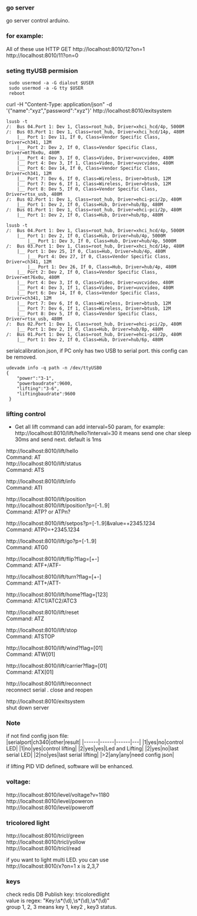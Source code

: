 ### go server
   go server control arduino.  

### for example:
All of these use HTTP GET
http://localhost:8010/12?on=1  
http://localhost:8010/11?on=0  


### seting ttyUSB permision
```
 sudo usermod -a -G dialout $USER
 sudo usermod -a -G tty $USER
 reboot
```
curl -H "Content-Type: application/json" -d '{"name":"xyz","password":"xyz"}' http://localhost:8010/exitsystem

```
lsusb -t
/:  Bus 04.Port 1: Dev 1, Class=root_hub, Driver=xhci_hcd/4p, 5000M
/:  Bus 03.Port 1: Dev 1, Class=root_hub, Driver=xhci_hcd/14p, 480M
    |__ Port 1: Dev 11, If 0, Class=Vendor Specific Class, Driver=ch341, 12M
    |__ Port 2: Dev 2, If 0, Class=Vendor Specific Class, Driver=mt76x0u, 480M
    |__ Port 4: Dev 3, If 0, Class=Video, Driver=uvcvideo, 480M
    |__ Port 4: Dev 3, If 1, Class=Video, Driver=uvcvideo, 480M
    |__ Port 6: Dev 14, If 0, Class=Vendor Specific Class, Driver=ch341, 12M
    |__ Port 7: Dev 6, If 0, Class=Wireless, Driver=btusb, 12M
    |__ Port 7: Dev 6, If 1, Class=Wireless, Driver=btusb, 12M
    |__ Port 8: Dev 5, If 0, Class=Vendor Specific Class, Driver=rtsx_usb, 480M
/:  Bus 02.Port 1: Dev 1, Class=root_hub, Driver=ehci-pci/2p, 480M
    |__ Port 1: Dev 2, If 0, Class=Hub, Driver=hub/8p, 480M
/:  Bus 01.Port 1: Dev 1, Class=root_hub, Driver=ehci-pci/2p, 480M
    |__ Port 1: Dev 2, If 0, Class=Hub, Driver=hub/6p, 480M

lsusb -t
/:  Bus 04.Port 1: Dev 1, Class=root_hub, Driver=xhci_hcd/4p, 5000M
    |__ Port 1: Dev 2, If 0, Class=Hub, Driver=hub/4p, 5000M
        |__ Port 1: Dev 3, If 0, Class=Hub, Driver=hub/4p, 5000M
/:  Bus 03.Port 1: Dev 1, Class=root_hub, Driver=xhci_hcd/14p, 480M
    |__ Port 1: Dev 25, If 0, Class=Hub, Driver=hub/4p, 480M
        |__ Port 4: Dev 27, If 0, Class=Vendor Specific Class, Driver=ch341, 12M
        |__ Port 1: Dev 26, If 0, Class=Hub, Driver=hub/4p, 480M
    |__ Port 2: Dev 2, If 0, Class=Vendor Specific Class, Driver=mt76x0u, 480M
    |__ Port 4: Dev 3, If 0, Class=Video, Driver=uvcvideo, 480M
    |__ Port 4: Dev 3, If 1, Class=Video, Driver=uvcvideo, 480M
    |__ Port 6: Dev 14, If 0, Class=Vendor Specific Class, Driver=ch341, 12M
    |__ Port 7: Dev 6, If 0, Class=Wireless, Driver=btusb, 12M
    |__ Port 7: Dev 6, If 1, Class=Wireless, Driver=btusb, 12M
    |__ Port 8: Dev 5, If 0, Class=Vendor Specific Class, Driver=rtsx_usb, 480M
/:  Bus 02.Port 1: Dev 1, Class=root_hub, Driver=ehci-pci/2p, 480M
    |__ Port 1: Dev 2, If 0, Class=Hub, Driver=hub/8p, 480M
/:  Bus 01.Port 1: Dev 1, Class=root_hub, Driver=ehci-pci/2p, 480M
    |__ Port 1: Dev 2, If 0, Class=Hub, Driver=hub/6p, 480M
```

serialcalibration.json, if PC only has two USB to serial port. this config can be removed.
```
udevadm info -q path -n /dev/ttyUSB0  
{
    "power":"3-1",
    "powerbaudrate":9600,
    "lifting":"3-6",
    "liftingbaudrate":9600
 }
```

### lifting control
* Get 
   all lift command can add interval=50 param, for example: http://localhost:8010/lift/hello?interval=30
   it means send one char sleep 30ms and send next. default is 1ms

http://localhost:8010/lift/hello  
Command: AT  
http://localhost:8010/lift/status  
Command: ATS  

http://localhost:8010/lift/info  
Command: ATI   

http://localhost:8010/lift/position  
http://localhost:8010/lift/position?p=[-1..9]  
Command: ATP? or ATPn?   

http://localhost:8010/lift/setpos?p=[-1..9]&value=+2345.1234  
Command: ATP0=+2345.1234   

http://localhost:8010/lift/go?p=[-1..9]  
Command: ATG0  

http://localhost:8010/lift/flip?flag=[+-]    
Command: ATF+/ATF-  

http://localhost:8010/lift/turn?flag=[+-]    
Command: ATT+/ATT-  

http://localhost:8010/lift/home?flag=[123]  
Command: ATC1/ATC2/ATC3  

http://localhost:8010/lift/reset  
Command: ATZ  

http://localhost:8010/lift/stop  
Command: ATSTOP    

http://localhost:8010/lift/wind?flag=[01]  
Command: ATW[01]  

http://localhost:8010/lift/carrier?flag=[01]  
Command: ATX[01]  

http://localhost:8010/lift/reconnect  
reconnect serial . close and reopen  


http://localhost:8010/exitsystem  
shut down server  




### Note
if not find config json file:    
|serialport|ch340|other|result|
|------|------|------|---|
|1|yes|no|control LED|
|1|no|yes|control lifting|
|2|yes|yes|Led and Lifting|
|2|yes|no|last serial LED|
|2|no|yes|last serial lifting|
|>2|any|any|need config json|

if lifting PID VID defined, software will be enhanced.

### voltage:
http://localhost:8010/level/voltage?v=1180  
http://localhost:8010/level/poweron  
http://localhost:8010/level/poweroff  

### tricolored light
http://localhost:8010/tricl/green  
http://localhost:8010/tricl/yollow  
http://localhost:8010/tricl/read  

if you want to light multi LED. you can use  
   http://localhost:8010/x?on=1  x is 2,3,7

### keys
check redis DB
Publish key: tricoloredlight  
value is regex: "Key:\s*(\d),\s*(\d),\s*(\d)"  
group 1, 2, 3 means key 1, key2 , key3 status.  



